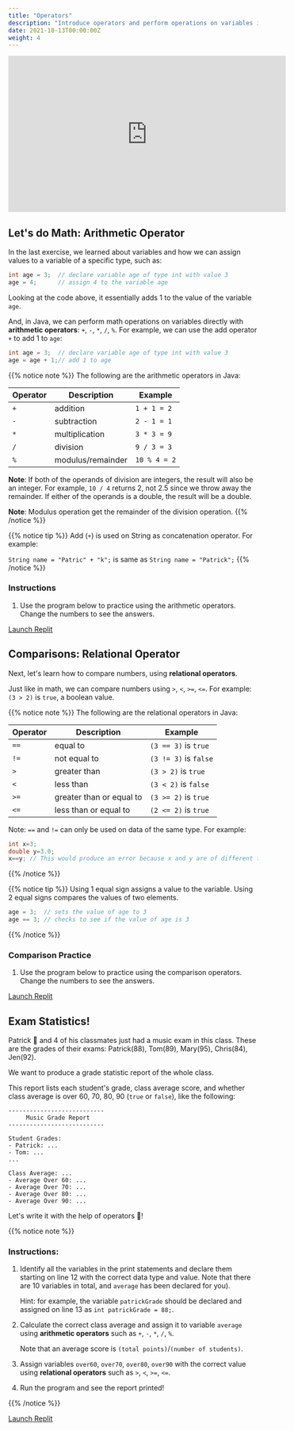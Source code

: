 ```yaml
---
title: "Operators"
description: "Introduce operators and perform operations on variables in Java."
date: 2021-10-13T00:00:00Z
weight: 4
---
```


<p style="text-align: center;"><iframe width="560" height="315" src="https://www.youtube.com/embed/wP8-F1nBPcg" frameborder="0" allow="accelerometer; autoplay; clipboard-write; encrypted-media; gyroscope; picture-in-picture" allowfullscreen></iframe></p>

## Let's do Math: Arithmetic Operator

In the last exercise, we learned about variables and how we can assign values to a variable of a specific type, such as:

```java
int age = 3;  // declare variable age of type int with value 3
age = 4;      // assign 4 to the variable age
```

Looking at the code above, it essentially adds 1 to the value of the variable `age`. 

And, in Java, we can perform math operations on variables directly with **arithmetic operators**: `+`, `-`, `*`, `/`, `%`.
For example, we can use the add operator `+` to add 1 to `age`:

```java
int age = 3;  // declare variable age of type int with value 3
age = age + 1;// add 1 to age
```

{{% notice note %}}
The following are the arithmetic operators in Java:

**Operator** | **Description** | **Example**
------|------|--------
`+` | addition | `1 + 1 = 2`
`-` | subtraction | `2 - 1 = 1`
`*` | multiplication | `3 * 3 = 9`
`/` | division | `9 / 3 = 3`
`%` | modulus/remainder | `10 % 4 = 2`

**Note**: If both of the operands of division are integers, the result will also be an integer. For example, `10 / 4` returns 2, not 2.5 since we throw away the remainder. If either of the operands is a double, the result will be a double.

**Note**: Modulus operation get the remainder of the division operation.
{{% /notice %}}

{{% notice tip %}}
Add (`+`) is used on String as concatenation operator. For example:

`String name = "Patric" + "k";` is same as `String name = "Patrick";`
{{% /notice %}}

### Instructions
1. Use the program below to practice using the arithmetic operators. Change the numbers to see the answers.

<a class="my-2 mx-4 btn btn-info" href="https://replit.com/@nuevofoundation/JavaBasicsOperatorsPractice" target="_blank">Launch Replit</a>

## Comparisons: Relational Operator

Next, let's learn how to compare numbers, using **relational operators**.

Just like in math, we can compare numbers using `>`, `<`, `>=`, `<=`. For example: `(3 > 2)` is `true`, a boolean value.

{{% notice note %}}
The following are the relational operators in Java:

**Operator** | **Description** | **Example**
------| ------| ------
`==` | equal to | `(3 == 3)` is `true`
`!=` | not equal to | `(3 != 3)` is `false`
`>` | greater than | `(3 > 2)` is `true`
`<` | less than | `(3 < 2)` is `false`
`>=` | greater than or equal to | `(3 >= 2)` is `true`
`<=` | less than or equal to | `(2 <= 2)` is `true`

Note: `==` and `!=` can only be used on data of the same type. For example:
```java
int x=3; 
double y=3.0; 
x==y; // This would produce an error because x and y are of different types.
```

{{% /notice %}}

{{% notice tip %}}
Using 1 equal sign assigns a value to the variable. Using 2 equal signs compares the values of two elements.

```java
age = 3;  // sets the value of age to 3
age == 3; // checks to see if the value of age is 3
```
{{% /notice %}}

### Comparison Practice

1. Use the program below to practice using the comparison operators. Change the numbers to see the answers.

<a class="my-2 mx-4 btn btn-info" href="https://replit.com/@nuevofoundation/JavaBasicsComparisonPractice" target="_blank">Launch Replit</a>

## Exam Statistics!

Patrick 🐥 and 4 of his classmates just had a music exam in this class. These are the grades of their exams: Patrick(88), Tom(89), Mary(95), Chris(84), Jen(92).

We want to produce a grade statistic report of the whole class. 

This report lists each student's grade, class average score, and whether class average is over 60, 70, 80, 90 (`true` or `false`), like the following:

```
---------------------------
     Music Grade Report    
---------------------------

Student Grades:          
- Patrick: ...
- Tom: ...
...

Class Average: ...
- Average Over 60: ...
- Average Over 70: ...
- Average Over 80: ...
- Average Over 90: ...
```

Let's write it with the help of operators 🎵!

{{% notice note %}}

### Instructions:

1. Identify all the variables in the print statements and declare them starting on line 12 with the correct data type and value. Note that there are 10 variables in total, and `average` has been declared for you).

   Hint: for example, the variable `patrickGrade` should be declared and assigned on line 13 as `int patrickGrade = 88;`.

2. Calculate the correct class average and assign it to variable `average` using **arithmetic operators** such as `+`, `-`, `*`, `/`, `%`.

   Note that an average score is `(total points)`/`(number of students)`.

3. Assign variables `over60`, `over70`, `over80`, `over90` with the correct value using **relational operators** such as `>`, `<`, `>=`, `<=`.

4. Run the program and see the report printed!

{{% /notice %}}

<a class="my-2 mx-4 btn btn-info" href="https://replit.com/@nuevofoundation/JavaBasicsOperators" target="_blank">Launch Replit</a>
